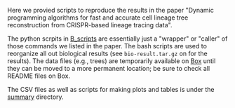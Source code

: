 Here we provied scripts to reproduce the results in the paper "Dynamic programming algorithms for fast and accurate cell lineage tree reconstruction from CRISPR-based lineage tracing data". 

The python scrpits in [B_scripts](https://github.com/molloy-lab/star-study/tree/main/B_scripts) are essentially just a "wrapper" or "caller" of those commands we listed in the paper. The bash scripts are used to reorganize all out biological results (see ```bio-result.tar.gz``` on  for the results). The data files (e.g., trees) are temporarily available on [Box]((https://umd.app.box.com/folder/290092756447?s=hyw8dcn2rp8p49uxhpptg7rrrp4ckev4)) until they can be moved to a more permanent location; be sure to check all README files on Box. 

The CSV files as well as scripts for making plots and tables is under the [summary](summary) directory.
